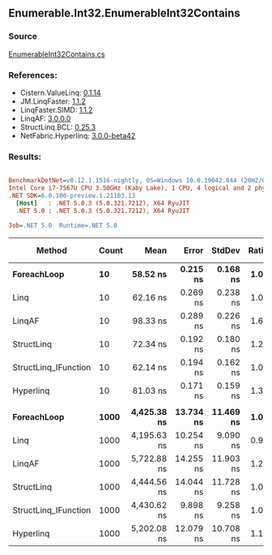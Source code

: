 ﻿## Enumerable.Int32.EnumerableInt32Contains

### Source
[EnumerableInt32Contains.cs](../LinqBenchmarks/Enumerable/Int32/EnumerableInt32Contains.cs)

### References:
- Cistern.ValueLinq: [0.1.14](https://www.nuget.org/packages/Cistern.ValueLinq/0.1.14)
- JM.LinqFaster: [1.1.2](https://www.nuget.org/packages/JM.LinqFaster/1.1.2)
- LinqFaster.SIMD: [1.1.2](https://www.nuget.org/packages/LinqFaster.SIMD/1.0.3)
- LinqAF: [3.0.0.0](https://www.nuget.org/packages/LinqAF/3.0.0.0)
- StructLinq.BCL: [0.25.3](https://www.nuget.org/packages/StructLinq.BCL/0.25.3)
- NetFabric.Hyperlinq: [3.0.0-beta42](https://www.nuget.org/packages/NetFabric.Hyperlinq/3.0.0-beta42)

### Results:
``` ini

BenchmarkDotNet=v0.12.1.1516-nightly, OS=Windows 10.0.19042.844 (20H2/October2020Update)
Intel Core i7-7567U CPU 3.50GHz (Kaby Lake), 1 CPU, 4 logical and 2 physical cores
.NET SDK=6.0.100-preview.1.21103.13
  [Host]   : .NET 5.0.3 (5.0.321.7212), X64 RyuJIT
  .NET 5.0 : .NET 5.0.3 (5.0.321.7212), X64 RyuJIT

Job=.NET 5.0  Runtime=.NET 5.0  

```
|               Method | Count |        Mean |     Error |    StdDev | Ratio |  Gen 0 | Gen 1 | Gen 2 | Allocated |
|--------------------- |------ |------------:|----------:|----------:|------:|-------:|------:|------:|----------:|
|          **ForeachLoop** |    **10** |    **58.52 ns** |  **0.215 ns** |  **0.168 ns** |  **1.00** | **0.0191** |     **-** |     **-** |      **40 B** |
|                 Linq |    10 |    62.16 ns |  0.269 ns |  0.238 ns |  1.06 | 0.0191 |     - |     - |      40 B |
|               LinqAF |    10 |    98.33 ns |  0.289 ns |  0.226 ns |  1.68 | 0.0191 |     - |     - |      40 B |
|           StructLinq |    10 |    72.34 ns |  0.192 ns |  0.180 ns |  1.24 | 0.0305 |     - |     - |      64 B |
| StructLinq_IFunction |    10 |    62.14 ns |  0.194 ns |  0.162 ns |  1.06 | 0.0191 |     - |     - |      40 B |
|            Hyperlinq |    10 |    81.03 ns |  0.171 ns |  0.159 ns |  1.38 | 0.0191 |     - |     - |      40 B |
|                      |       |             |           |           |       |        |       |       |           |
|          **ForeachLoop** |  **1000** | **4,425.38 ns** | **13.734 ns** | **11.469 ns** |  **1.00** | **0.0153** |     **-** |     **-** |      **40 B** |
|                 Linq |  1000 | 4,195.63 ns | 10.254 ns |  9.090 ns |  0.95 | 0.0153 |     - |     - |      40 B |
|               LinqAF |  1000 | 5,722.88 ns | 14.255 ns | 11.903 ns |  1.29 | 0.0153 |     - |     - |      40 B |
|           StructLinq |  1000 | 4,444.56 ns | 14.044 ns | 11.728 ns |  1.00 | 0.0305 |     - |     - |      64 B |
| StructLinq_IFunction |  1000 | 4,430.62 ns |  9.898 ns |  9.258 ns |  1.00 | 0.0153 |     - |     - |      40 B |
|            Hyperlinq |  1000 | 5,202.08 ns | 12.079 ns | 10.708 ns |  1.18 | 0.0153 |     - |     - |      40 B |
